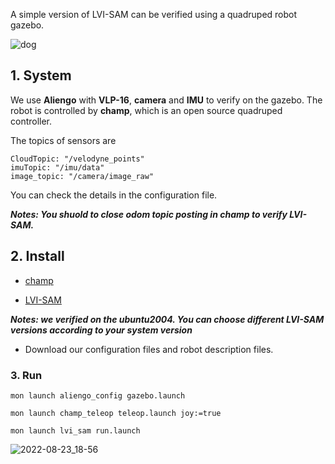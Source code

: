 A simple version of LVI-SAM  can be verified using a quadruped robot gazebo.

![dog](/home/skywoodsz/LVI_SAM_ws/git_up/pic/dog.png)

## 1. System 

We use **Aliengo** with **VLP-16**, **camera** and **IMU** to verify on the gazebo. The robot is controlled by **champ**, which is an open source quadruped controller.

The topics of sensors are

```
CloudTopic: "/velodyne_points" 
imuTopic: "/imu/data"   
image_topic: "/camera/image_raw"
```

You can check the details in the configuration file.

***Notes:  You shuold to close odom topic posting in champ to verify LVI-SAM.***

## 2. Install

- [champ](https://github.com/chvmp/champ)

- [LVI-SAM](https://github.com/epicjung/LVI_SAM_fixed)

***Notes: we verified on the ubuntu2004. You can choose different LVI-SAM versions according to your system version***

- Download our configuration files and robot description files.

### 3. Run

```
mon launch aliengo_config gazebo.launch 
```

```
mon launch champ_teleop teleop.launch joy:=true
```

```
mon launch lvi_sam run.launch
```

![2022-08-23_18-56](/home/skywoodsz/LVI_SAM_ws/git_up/pic/2022-08-23_18-56.png)